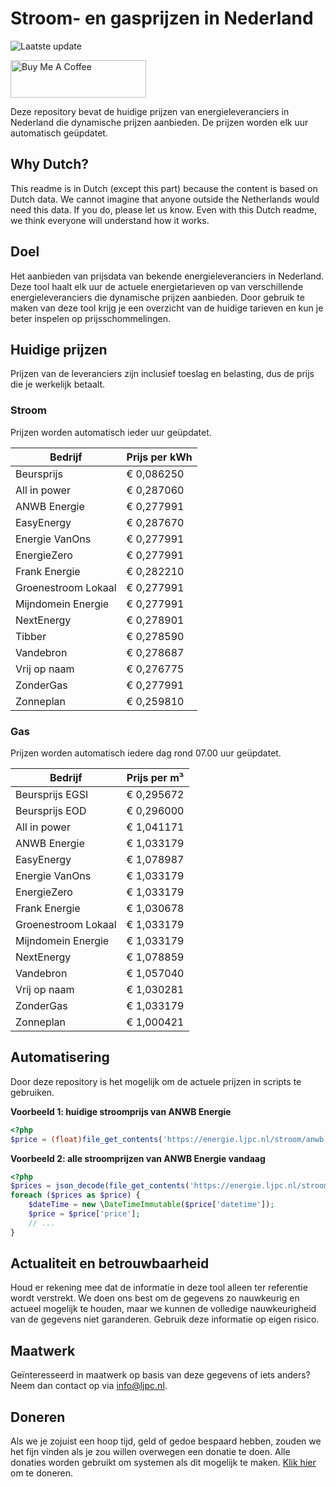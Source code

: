 # Stroom- en gasprijzen in Nederland

![Laatste update](https://img.shields.io/badge/laatste%20update-2023--06--14%2003%3A00%20CET-brightgreen)

<a href="https://www.buymeacoffee.com/Lars-" target="_blank"><img src="https://cdn.buymeacoffee.com/buttons/v2/default-orange.png" alt="Buy Me A Coffee" height="60" style="height: 60px !important;width: 217px !important;" ></a>

Deze repository bevat de huidige prijzen van energieleveranciers in Nederland die dynamische prijzen aanbieden. De prijzen worden elk uur automatisch geüpdatet.

## Why Dutch?

This readme is in Dutch (except this part) because the content is based on Dutch data. We cannot imagine that anyone outside the Netherlands would need this data. If you do, please let us know. Even with this Dutch readme, we think
everyone will understand how it works.

## Doel

Het aanbieden van prijsdata van bekende energieleveranciers in Nederland. Deze tool haalt elk uur de actuele energietarieven op van verschillende energieleveranciers die dynamische prijzen aanbieden. Door gebruik te maken van deze tool
krijg je een overzicht van de huidige tarieven en kun je beter inspelen op prijsschommelingen.

## Huidige prijzen

Prijzen van de leveranciers zijn inclusief toeslag en belasting, dus de prijs die je werkelijk betaalt.

### Stroom

Prijzen worden automatisch ieder uur geüpdatet.

 Bedrijf | Prijs per kWh 
---------|---------------
Beursprijs | € 0,086250
All in power | € 0,287060
ANWB Energie | € 0,277991
EasyEnergy | € 0,287670
Energie VanOns | € 0,277991
EnergieZero | € 0,277991
Frank Energie | € 0,282210
Groenestroom Lokaal | € 0,277991
Mijndomein Energie | € 0,277991
NextEnergy | € 0,278901
Tibber | € 0,278590
Vandebron | € 0,278687
Vrij op naam | € 0,276775
ZonderGas | € 0,277991
Zonneplan | € 0,259810


### Gas

Prijzen worden automatisch iedere dag rond 07.00 uur geüpdatet.

 Bedrijf | Prijs per m³ 
---------|--------------
Beursprijs EGSI | € 0,295672
Beursprijs EOD | € 0,296000
All in power | € 1,041171
ANWB Energie | € 1,033179
EasyEnergy | € 1,078987
Energie VanOns | € 1,033179
EnergieZero | € 1,033179
Frank Energie | € 1,030678
Groenestroom Lokaal | € 1,033179
Mijndomein Energie | € 1,033179
NextEnergy | € 1,078859
Vandebron | € 1,057040
Vrij op naam | € 1,030281
ZonderGas | € 1,033179
Zonneplan | € 1,000421


## Automatisering

Door deze repository is het mogelijk om de actuele prijzen in scripts te gebruiken.

**Voorbeeld 1: huidige stroomprijs van ANWB Energie**

```php
<?php
$price = (float)file_get_contents('https://energie.ljpc.nl/stroom/anwb-energie-nu.txt');

```

**Voorbeeld 2: alle stroomprijzen van ANWB Energie vandaag**

```php
<?php
$prices = json_decode(file_get_contents('https://energie.ljpc.nl/stroom/all-in-power-vandaag.json'),true);
foreach ($prices as $price) {
    $dateTime = new \DateTimeImmutable($price['datetime']);
    $price = $price['price'];
    // ...
}
```

## Actualiteit en betrouwbaarheid

Houd er rekening mee dat de informatie in deze tool alleen ter referentie wordt verstrekt. We doen ons best om de gegevens zo nauwkeurig en actueel mogelijk te houden, maar we kunnen de volledige nauwkeurigheid van de gegevens niet
garanderen. Gebruik deze informatie op eigen risico.

## Maatwerk

Geïnteresseerd in maatwerk op basis van deze gegevens of iets anders? Neem dan contact op
via [info@ljpc.nl](mailto:info@ljpc.nl?subject=Energie%20prijzen).

## Doneren

Als we je zojuist een hoop tijd, geld of gedoe bespaard hebben, zouden we het fijn vinden als je zou willen overwegen een
donatie te doen. Alle donaties worden gebruikt om systemen als dit mogelijk te
maken. [Klik hier](https://www.buymeacoffee.com/Lars-) om te doneren.
